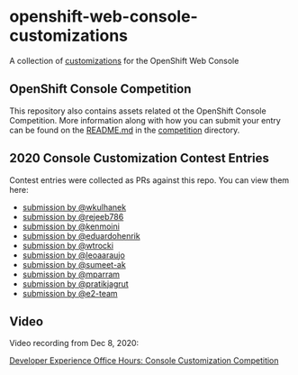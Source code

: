 # openshift-web-console-customizations

A collection of [customizations](https://docs.openshift.com/container-platform/4.5/web_console/customizing-the-web-console.html) for the OpenShift Web Console

## OpenShift Console Competition

This repository also contains assets related ot the OpenShift Console Competition. More information along with how you can submit your entry can be found on the [README.md](competition/README.md) in the [competition](competition) directory.

## 2020 Console Customization Contest Entries

Contest entries were collected as PRs against this repo.  You can view them here:
* [submission by @wkulhanek](https://github.com/redhat-developer/openshift-web-console-customizations/blob/70961460592244879d76ef44b0bc19e321054ebc/competition/wkulhanek/README.md)
* [submission by @rejeeb786](https://github.com/redhat-developer/openshift-web-console-customizations/blob/c054a98c4fca1f1bca4f8bf3a8bff0eb826aaf45/competition/rejeeb786/README.md)
* [submission by @kenmoini](https://github.com/redhat-developer/openshift-web-console-customizations/blob/9938a3044b4c61ad53526e4edeac6ef34bc5e95a/competition/kenmoini/README.md)
* [submission by @eduardohenrik](https://github.com/redhat-developer/openshift-web-console-customizations/blob/cd689f1ac115bb1e968c29b84feb42fa0133f3b1/competition/eduardohenrik-custom-login-page/README.md)
* [submission by @wtrocki](https://github.com/redhat-developer/openshift-web-console-customizations/blob/bdebf1dd17e0d9b28e261413f23d8648c8f73dfd/competition/wtrocki/README.md)
* [submission by @leoaaraujo](https://github.com/redhat-developer/openshift-web-console-customizations/blob/bae274a14ef792719c7a1dedc0091e1c03ade04f/competition/leoaaraujo-login-page/README.md)
* [submission by @sumeet-ak](https://github.com/redhat-developer/openshift-web-console-customizations/blob/09ffc6ce16bf14c4837b3c9464b2433af5469092/competition/sumeet-ak/console_link.yaml)
* [submission by @mparram](https://github.com/redhat-developer/openshift-web-console-customizations/blob/11e185c51af316adfc2b1e5b706ca4eb6bf44f17/competition/mparram/README.md)
* [submission by @pratikjagrut](https://github.com/redhat-developer/openshift-web-console-customizations/blob/45c19b82215f019cae1b6e8f76e20e5a10f8c36b/competition/pratikjagrut/README.md)
* [submission by @e2-team](https://github.com/redhat-developer/openshift-web-console-customizations/blob/96d40ca05bf70f8aa349c97c72fed203487a764e/blog/screenshot.png)

## Video

Video recording from Dec 8, 2020:

[Developer Experience Office Hours: Console Customization Competition](https://www.youtube.com/watch?v=GbU0eKa2rdg)
